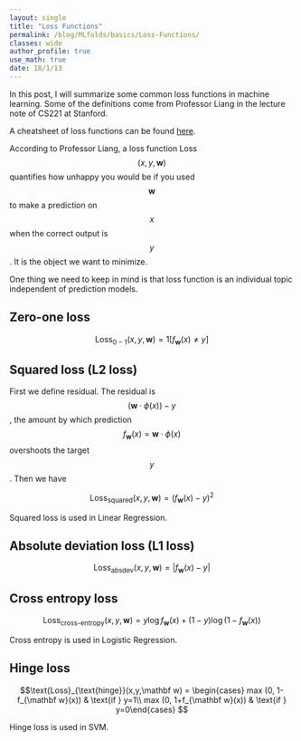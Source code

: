 ```yaml
---
layout: single
title: "Loss Functions"
permalink: /blog/MLfolds/basics/Loss-Functions/
classes: wide
author_profile: true
use_math: true
date: 18/1/13
---
```


In this post, I will summarize some common loss functions in machine learning. Some of the definitions come from Professor Liang in the lecture note of CS221 at Stanford.

A cheatsheet of loss functions can be found [here](http://ml-cheatsheet.readthedocs.io/en/latest/loss_functions.html).

According to Professor Liang, a loss function Loss$$(x, y, \mathbf w)$$ quantifies how unhappy you would be if you used $$\mathbf w$$ to make a prediction on $$x$$ when the correct output is $$y$$. It is the object we want to minimize.

One thing we need to keep in mind is that loss function is an individual topic independent of prediction models.

## Zero-one loss

$$\text{Loss}_{0-1}(x, y, \mathbf w) = 1[f_{\mathbf w}(x) \ne y]$$

## Squared loss (L2 loss)
First we define residual. The residual is $$(\mathbf w · \phi (x)) − y$$, the amount by which prediction
$$f_{\mathbf w}(x) = \mathbf w · \phi (x)$$ overshoots the target $$y$$. Then we have

$$\text{Loss}_{\text{squared}}(x, y, \mathbf w) = (f_{\mathbf w}(x) - y)^2$$

Squared loss is used in Linear Regression.

## Absolute deviation loss (L1 loss)

$$\text{Loss}_{\text{absdev}}(x, y, \mathbf w) = |f_{\mathbf w}(x) - y|$$

## Cross entropy loss

$$\text{Loss}_{\text{cross-entropy}}(x, y, \mathbf w) = y\log f_{\mathbf w}(x) +(1-y) \log (1-f_{\mathbf w}(x)) $$

Cross entropy is used in Logistic Regression.

## Hinge loss
$$\text{Loss}_{\text{hinge}}(x,y,\mathbf w) = \begin{cases} max (0, 1-f_{\mathbf w}(x)) & \text{if } y=1\\ max (0, 1+f_{\mathbf w}(x)) & \text{if } y=0\end{cases} $$

Hinge loss is used in SVM.

